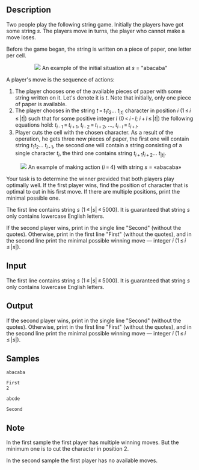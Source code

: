 ## Description

<div><p>Two people play the following string game. Initially the players have got some string <span class="tex-span"><i>s</i></span>. The players move in turns, the player who cannot make a move loses. </p><p>Before the game began, the string is written on a piece of paper, one letter per cell.</p><center> <img class="tex-graphics" src="./26451/file/xkCHiGLV.png" style="max-width: 100.0%;max-height: 100.0%;"> <span class="tex-font-size-script">An example of the initial situation at <span class="tex-span"><i>s</i></span> = "<span class="tex-font-style-tt">abacaba</span>"</span> </center><p>A player's move is the sequence of actions:</p><ol> <li> The player chooses one of the available pieces of paper with some string written on it. Let's denote it is <span class="tex-span"><i>t</i></span>. Note that initially, only one piece of paper is available. </li><li> The player chooses in the string <span class="tex-span"><i>t</i> = <i>t</i><sub class="lower-index">1</sub><i>t</i><sub class="lower-index">2</sub>... <i>t</i><sub class="lower-index">|<i>t</i>|</sub></span> character in position <span class="tex-span"><i>i</i></span> <span class="tex-span">(1 ≤ <i>i</i> ≤ |<i>t</i>|)</span> such that for some positive integer <span class="tex-span"><i>l</i></span> <span class="tex-span">(0 &lt; <i>i</i> - <i>l</i>;&nbsp;<i>i</i> + <i>l</i> ≤ |<i>t</i>|)</span> the following equations hold: <span class="tex-span"><i>t</i><sub class="lower-index"><i>i</i> - 1</sub> = <i>t</i><sub class="lower-index"><i>i</i> + 1</sub></span>, <span class="tex-span"><i>t</i><sub class="lower-index"><i>i</i> - 2</sub> = <i>t</i><sub class="lower-index"><i>i</i> + 2</sub></span>, ..., <span class="tex-span"><i>t</i><sub class="lower-index"><i>i</i> - <i>l</i></sub> = <i>t</i><sub class="lower-index"><i>i</i> + <i>l</i></sub></span>. </li><li> Player cuts the cell with the chosen character. As a result of the operation, he gets three new pieces of paper, the first one will contain string <span class="tex-span"><i>t</i><sub class="lower-index">1</sub><i>t</i><sub class="lower-index">2</sub>... <i>t</i><sub class="lower-index"><i>i</i> - 1</sub></span>, the second one will contain a string consisting of a single character <span class="tex-span"><i>t</i><sub class="lower-index"><i>i</i></sub></span>, the third one contains string <span class="tex-span"><i>t</i><sub class="lower-index"><i>i</i> + 1</sub><i>t</i><sub class="lower-index"><i>i</i> + 2</sub>... <i>t</i><sub class="lower-index">|<i>t</i>|</sub></span>. </li></ol><center> <img class="tex-graphics" src="./26451/file/2MMYr4Ls.png" style="max-width: 100.0%;max-height: 100.0%;"> <span class="tex-font-size-script">An example of making action <span class="tex-span">(<i>i</i> = 4)</span> with string <span class="tex-span"><i>s</i></span> = «<span class="tex-font-style-tt">abacaba</span>»</span> </center><p>Your task is to determine the winner provided that both players play optimally well. If the first player wins, find the position of character that is optimal to cut in his first move. If there are multiple positions, print the minimal possible one.</p></div><div class="input-specification"><p>The first line contains string <span class="tex-span"><i>s</i></span> (<span class="tex-span">1 ≤ |<i>s</i>| ≤ 5000</span>). It is guaranteed that string <span class="tex-span"><i>s</i></span> only contains lowercase English letters.</p></div><div class="output-specification"><p>If the second player wins, print in the single line "<span class="tex-font-style-tt">Second</span>" (without the quotes). Otherwise, print in the first line "<span class="tex-font-style-tt">First</span>" (without the quotes), and in the second line print the minimal possible winning move — integer <span class="tex-span"><i>i</i></span> <span class="tex-span">(1 ≤ <i>i</i> ≤ |<i>s</i>|)</span>.</p></div>


## Input

<p>The first line contains string <span class="tex-span"><i>s</i></span> (<span class="tex-span">1 ≤ |<i>s</i>| ≤ 5000</span>). It is guaranteed that string <span class="tex-span"><i>s</i></span> only contains lowercase English letters.</p>


## Output

<p>If the second player wins, print in the single line "<span class="tex-font-style-tt">Second</span>" (without the quotes). Otherwise, print in the first line "<span class="tex-font-style-tt">First</span>" (without the quotes), and in the second line print the minimal possible winning move — integer <span class="tex-span"><i>i</i></span> <span class="tex-span">(1 ≤ <i>i</i> ≤ |<i>s</i>|)</span>.</p>


## Samples

```input1
abacaba

```

```output1
First
2

```






```input2
abcde

```

```output2
Second

```




## Note

<p>In the first sample the first player has multiple winning moves. But the minimum one is to cut the character in position <span class="tex-span">2</span>. </p><p>In the second sample the first player has no available moves.</p>


